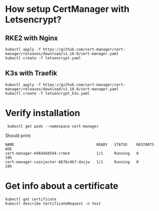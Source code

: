 # How setup CertManager with Letsencrypt?
## RKE2 with Nginx
```console
kubectl apply -f https://github.com/cert-manager/cert-manager/releases/download/v1.10.0/cert-manager.yaml
kubectl create -f letsencrypt.yaml
```

## K3s with Traefik 
```console
kubectl apply -f https://github.com/cert-manager/cert-manager/releases/download/v1.10.0/cert-manager.yaml
kubectl create -f letsencrypt_k3s.yaml
```

# Verify installation
```console
 kubectl get pods --namespace cert-manager
```
 
Should print:
```console
NAME                                     READY   STATUS    RESTARTS   AGE
cert-manager-646dddd544-rrmx4            1/1     Running   0          19h
cert-manager-cainjector-8676c4b7-dxsjw   1/1     Running   0          19h
```
 
# Get info about a certificate
```console
kubectl get certificate
kubectl describe CertificateRequest -n test
```

